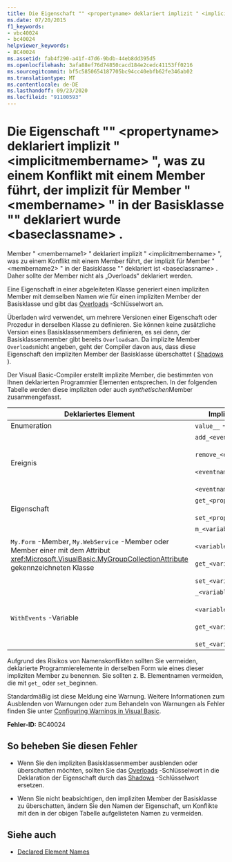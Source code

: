 ```yaml
---
title: Die Eigenschaft "" <propertyname> deklariert implizit " <implicitmembername> ", was zu einem Konflikt mit einem Member führt, der implizit für Member " <membername> " in der Basisklasse "" deklariert wurde <baseclassname> .
ms.date: 07/20/2015
f1_keywords:
- vbc40024
- bc40024
helpviewer_keywords:
- BC40024
ms.assetid: fab4f290-a41f-47d6-9bdb-44eb8dd395d5
ms.openlocfilehash: 3afa88ef76d74850cacd184e2cedc41153ff0216
ms.sourcegitcommit: bf5c5850654187705bc94cc40ebfb62fe346ab02
ms.translationtype: MT
ms.contentlocale: de-DE
ms.lasthandoff: 09/23/2020
ms.locfileid: "91100593"
---
```

# <a name="property-propertyname-implicitly-declares-implicitmembername-which-conflicts-with-a-member-implicitly-declared-for-member-membername-in-the-base-class-baseclassname"></a>Die Eigenschaft "" \<propertyname> deklariert implizit " \<implicitmembername> ", was zu einem Konflikt mit einem Member führt, der implizit für Member " \<membername> " in der Basisklasse "" deklariert wurde \<baseclassname> .

Member " \<membername1> " deklariert implizit " \<implicitmembername> ", was zu einem Konflikt mit einem Member führt, der implizit für Member " \<membername2> " in der Basisklasse "" deklariert ist \<baseclassname> . Daher sollte der Member nicht als „Overloads“ deklariert werden.  
  
 Eine Eigenschaft in einer abgeleiteten Klasse generiert einen impliziten Member mit demselben Namen wie für einen impliziten Member der Basisklasse und gibt das [Overloads](../language-reference/modifiers/overloads.md) -Schlüsselwort an.  
  
 Überladen wird verwendet, um mehrere Versionen einer Eigenschaft oder Prozedur in derselben Klasse zu definieren. Sie können keine zusätzliche Version eines Basisklassenmembers definieren, es sei denn, der Basisklassenmember gibt bereits `Overloads`an. Da implizite Member `Overloads`nicht angeben, geht der Compiler davon aus, dass diese Eigenschaft den impliziten Member der Basisklasse überschattet ( [Shadows](../language-reference/modifiers/shadows.md) ).  
  
 Der Visual Basic-Compiler erstellt implizite Member, die bestimmten von Ihnen deklarierten Programmier Elementen entsprechen. In der folgenden Tabelle werden diese impliziten oder auch *synthetischen*Member zusammengefasst.  
  
|Deklariertes Element|Implizit erstellte Member|  
|----------------------|--------------------------------|  
|Enumeration|`value__` -Member|  
|Ereignis|`add_<eventname>` -Prozedur<br /><br /> `remove_<eventname>` -Prozedur<br /><br /> `<eventname>Event` -Feld<br /><br /> `<eventname>EventHandler`-Delegat|  
|Eigenschaft|`get_<propertyname>` -Prozedur<br /><br /> `set_<propertyname>` -Prozedur|  
|`My.Form` -Member, `My.WebService` -Member oder Member einer mit dem Attribut <xref:Microsoft.VisualBasic.MyGroupCollectionAttribute> gekennzeichneten Klasse|`m_<variablename>``Static`Variable<br /><br /> `<variablename>` -Eigenschaft<br /><br /> `get_<variablename>` -Prozedur<br /><br /> `set_<variablename>` -Prozedur|  
|`WithEvents` -Variable|`_<variablename>` -Variable<br /><br /> `<variablename>` -Eigenschaft<br /><br /> `get_<variablename>` -Prozedur<br /><br /> `set_<variablename>` -Prozedur|  
  
 Aufgrund des Risikos von Namenskonflikten sollten Sie vermeiden, deklarierte Programmierelemente in derselben Form wie eines dieser impliziten Member zu benennen. Sie sollten z. B. Elementnamen vermeiden, die mit `get_` oder `set_`beginnen.  
  
 Standardmäßig ist diese Meldung eine Warnung. Weitere Informationen zum Ausblenden von Warnungen oder zum Behandeln von Warnungen als Fehler finden Sie unter [Configuring Warnings in Visual Basic](/visualstudio/ide/configuring-warnings-in-visual-basic).  
  
 **Fehler-ID:** BC40024  
  
## <a name="to-correct-this-error"></a>So beheben Sie diesen Fehler  
  
- Wenn Sie den impliziten Basisklassenmember ausblenden oder überschatten möchten, sollten Sie das [Overloads](../language-reference/modifiers/overloads.md) -Schlüsselwort in die Deklaration der Eigenschaft durch das [Shadows](../language-reference/modifiers/shadows.md) -Schlüsselwort ersetzen.  
  
- Wenn Sie nicht beabsichtigen, den impliziten Member der Basisklasse zu überschatten, ändern Sie den Namen der Eigenschaft, um Konflikte mit den in der obigen Tabelle aufgelisteten Namen zu vermeiden.  
  
## <a name="see-also"></a>Siehe auch

- [Declared Element Names](../programming-guide/language-features/declared-elements/declared-element-names.md)
